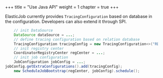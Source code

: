 +++
title = "Use Java API"
weight = 1
chapter = true
+++

ElasticJob currently provides `TracingConfiguration` based on database in the configuration.
Developers can also extend it through SPI.

```java
    // init DataSource
    DataSource dataSource = ...;
    // define tracing configuration based on relation database
    TracingConfiguration tracingConfig = new TracingConfiguration<>("RDB", dataSource);
    // init registry center
    CoordinatorRegistryCenter regCenter = ...;
    // init job configuration
    JobConfiguration jobConfig = ...;
jobConfig.getExtraConfigurations().add(tracingConfig);
    new ScheduleJobBootstrap(regCenter, jobConfig).schedule();
```
